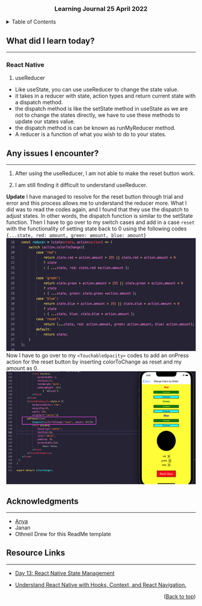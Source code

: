 <div id="top"></div>

<br />

<h3 align="center">Learning Journal 25 April 2022</h3>

<!-- TABLE OF CONTENTS -->
<details>
  <summary>Table of Contents</summary>
  <ul>
    <li><a href="#what-did-i-learn-today">What did I learn today?</a></li>
    <li><a href="#any-issues-i-encounter">Any issues I encounter?</a></li>
    <li><a href="#acknowledgments">Acknowledgments</a></li>
    <li><a href="#resource-links">Resource Links</a></li>
  </ul>
     
</details>

<!-- ABOUT THE PROJECT -->
## What did I learn today? ##
----
<!-- Type what you learnt here -->
### React Native ###

1. useReducer
  - Like useState, you can use useReducer to change the state value.
  - it takes in a reducer with state, action types and return current state with a dispatch method.
  - the dispatch method is like the setState method in useState as we are not to change the states directly, we have to use these methods to update our states value.
  - the dispatch method is can be known as runMyReducer method.
  - A reducer is a function of what you wish to do to your states.

## Any issues I encounter? ##
----
<!-- Type Your Issues Faced today Here -->
1. After using the useReducer, I am not able to make the reset button work.

2. I am still finding it difficult to understand useReducer.

**Update**
I have managed to resolve for the reset button through trial and error and this process allows me to understand the reducer more. 
What I did was to read the codes again, and I found that they use the dispatch to adjust states.
In other words, the dispatch function is similar to the setState function.
Then I have to go over to my switch cases and add in a case `reset` with the functionality of setting state back to 0 using the following codes `{...state, red: amount, green: amount, blue: amount}`
<img src='./img/switchCode.png' height = '300' />
Now I have to go over to my `<TouchableOpacity>` codes to add an onPress action for the reset button by inserting colorToChange as reset and my amount as 0.
<img src='./img/resetCode.png' height = '300' />

<!-- ACKNOWLEDGMENTS -->
## Acknowledgments ##
----
* [Anya](https://github.com/huanganya/react-native-starter)
* Janan
* Othneil Drew for this ReadMe template

<!-- Resource Links -->
## Resource Links ##
----
* [Day 13: React Native State Management](https://docs.google.com/document/d/1oK5syZNKl84an6b5rg3EHRSIEajXKJzBefa9rV4nxe0/edit)

* [Understand React Native with Hooks, Context, and React Navigation.](https://nlbsg.udemy.com/course/the-complete-react-native-and-redux-course/learn/lecture/15706480#overview)

<p align="right">(<a href="#top">Back to top</a>)</p>

